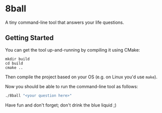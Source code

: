 # 8ball

A tiny command-line tool that answers your life questions.

## Getting Started

You can get the tool up-and-running by compiling it using CMake:
```
mkdir build
cd build
cmake ..
```
Then compile the project based on your OS (e.g. on Linux you'd use `make`).

Now you should be able to run the command-line tool as follows:
```sh
./8ball "<your question here>"
```

Have fun and don't forget; don't drink the blue liquid ;)
